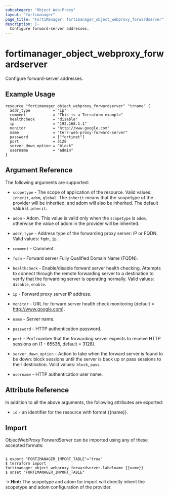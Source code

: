 ```yaml
---
subcategory: "Object Web-Proxy"
layout: "fortimanager"
page_title: "FortiManager: fortimanager_object_webproxy_forwardserver"
description: |-
  Configure forward-server addresses.
---
```


# fortimanager_object_webproxy_forwardserver
Configure forward-server addresses.

## Example Usage

```hcl
resource "fortimanager_object_webproxy_forwardserver" "trname" {
  addr_type          = "ip"
  comment            = "This is a Terraform example"
  healthcheck        = "disable"
  ip                 = "192.168.1.1"
  monitor            = "http://www.google.com"
  name               = "terr-web-proxy-forward-server"
  password           = ["fortinet"]
  port               = 3128
  server_down_option = "block"
  username           = "admin"
}
```

## Argument Reference


The following arguments are supported:

* `scopetype` - The scope of application of the resource. Valid values: `inherit`, `adom`, `global`. The `inherit` means that the scopetype of the provider will be inherited, and adom will also be inherited. The default value is `inherit`.
* `adom` - Adom. This value is valid only when the `scopetype` is `adom`, otherwise the value of adom in the provider will be inherited.

* `addr_type` - Address type of the forwarding proxy server: IP or FQDN. Valid values: `fqdn`, `ip`.

* `comment` - Comment.
* `fqdn` - Forward server Fully Qualified Domain Name (FQDN).
* `healthcheck` - Enable/disable forward server health checking. Attempts to connect through the remote forwarding server to a destination to verify that the forwarding server is operating normally. Valid values: `disable`, `enable`.

* `ip` - Forward proxy server IP address.
* `monitor` - URL for forward server health check monitoring (default = http://www.google.com).
* `name` - Server name.
* `password` - HTTP authentication password.
* `port` - Port number that the forwarding server expects to receive HTTP sessions on (1 - 65535, default = 3128).
* `server_down_option` - Action to take when the forward server is found to be down: block sessions until the server is back up or pass sessions to their destination. Valid values: `block`, `pass`.

* `username` - HTTP authentication user name.


## Attribute Reference

In addition to all the above arguments, the following attributes are exported:
* `id` - an identifier for the resource with format {{name}}.

## Import

ObjectWebProxy ForwardServer can be imported using any of these accepted formats:
```

$ export "FORTIMANAGER_IMPORT_TABLE"="true"
$ terraform import fortimanager_object_webproxy_forwardserver.labelname {{name}}
$ unset "FORTIMANAGER_IMPORT_TABLE"
```
-> **Hint:** The scopetype and adom for import will directly inherit the scopetype and adom configuration of the provider.
